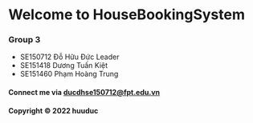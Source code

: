 # Welcome to HouseBookingSystem

### Group 3
* SE150712	Đỗ Hữu Đức Leader
* SE151418	Dương Tuấn Kiệt
* SE151460	Phạm Hoàng Trung


#### Connect me via ducdhse150712@fpt.edu.vn

#### Copyright &#169; 2022 huuduc
